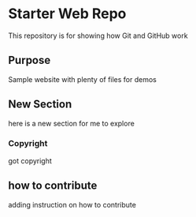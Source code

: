 # Starter Web Repo

This repository is for showing how Git and GitHub work

## Purpose

Sample website with plenty of files for demos

## New Section

here is a new section for me to explore

### Copyright

got copyright

## how to contribute
adding instruction on how to contribute